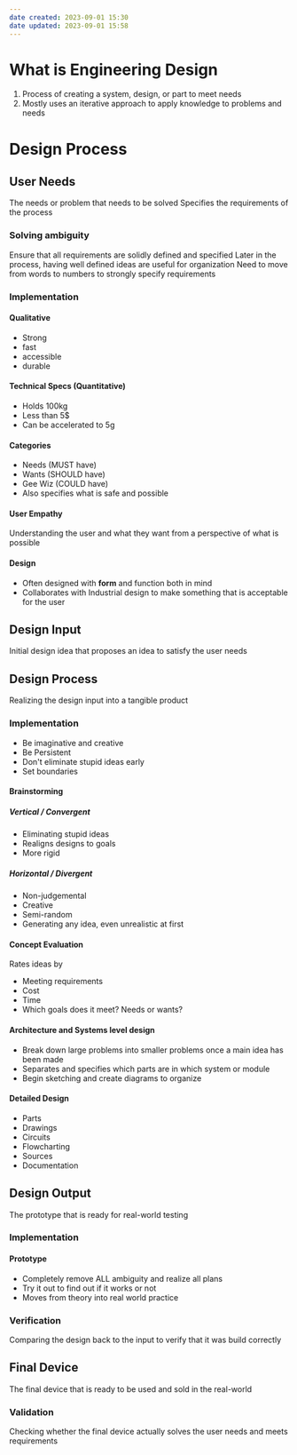```yaml
---
date created: 2023-09-01 15:30
date updated: 2023-09-01 15:58
---
```


# What is Engineering Design

1. Process of creating a system, design, or part to meet needs
2. Mostly uses an iterative approach to apply knowledge to problems and needs

# Design Process

## User Needs

The needs or problem that needs to be solved
Specifies the requirements of the process

### Solving ambiguity

Ensure that all requirements are solidly defined and specified
Later in the process, having well defined ideas are useful for organization
Need to move from words to numbers to strongly specify requirements

### Implementation

#### Qualitative

- Strong
- fast
- accessible
- durable

#### Technical Specs (Quantitative)

- Holds 100kg
- Less than 5$
- Can be accelerated to 5g

#### Categories

- Needs (MUST have)
- Wants (SHOULD have)
- Gee Wiz (COULD have)
- Also specifies what is safe and possible

#### User Empathy

Understanding the user and what they want from a perspective of what is possible

#### Design

- Often designed with **form** and function both in mind
- Collaborates with Industrial design to make something that is acceptable for the user

## Design Input

Initial design idea that proposes an idea to satisfy the user needs

## Design Process

Realizing the design input into a tangible product

### Implementation

- Be imaginative and creative
- Be Persistent
- Don't eliminate stupid ideas early
- Set boundaries

#### Brainstorming

##### Vertical / Convergent

- Eliminating stupid ideas
- Realigns designs to goals
- More rigid

##### Horizontal / Divergent

- Non-judgemental
- Creative
- Semi-random
- Generating any idea, even unrealistic at first

#### Concept Evaluation

Rates ideas by

- Meeting requirements
- Cost
- Time
- Which goals does it meet? Needs or wants?

#### Architecture and Systems level design

- Break down large problems into smaller problems once a main idea has been made
- Separates and specifies which parts are in which system or module
- Begin sketching and create diagrams to organize

#### Detailed Design

- Parts
- Drawings
- Circuits
- Flowcharting
- Sources
- Documentation

## Design Output

The prototype that is ready for real-world testing

### Implementation

#### Prototype

- Completely remove ALL ambiguity and realize all plans
- Try it out to find out if it works or not
- Moves from theory into real world practice

### Verification

Comparing the design back to the input to verify that it was build correctly

## Final Device

The final device that is ready to be used and sold in the real-world

### Validation

Checking whether the final device actually solves the user needs and meets requirements

